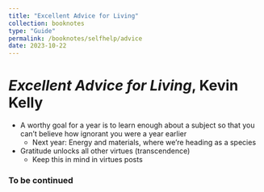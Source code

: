 ```yaml
---
title: "Excellent Advice for Living"
collection: booknotes
type: "Guide"
permalink: /booknotes/selfhelp/advice
date: 2023-10-22
---
```


# *Excellent Advice for Living*, Kevin Kelly
*	A worthy goal for a year is to learn enough about a subject so that you can’t believe how ignorant you were a year earlier
    * Next year: Energy and materials, where we’re heading as a species
*	Gratitude unlocks all other virtues (transcendence)
    * Keep this in mind in virtues posts
### To be continued
